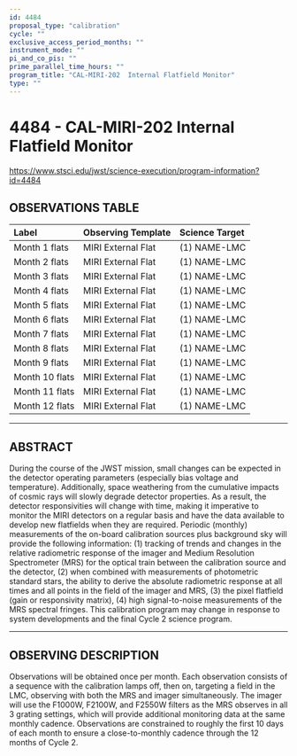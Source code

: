 ```yaml
---
id: 4484
proposal_type: "calibration"
cycle: ""
exclusive_access_period_months: ""
instrument_mode: ""
pi_and_co_pis: ""
prime_parallel_time_hours: ""
program_title: "CAL-MIRI-202  Internal Flatfield Monitor"
type: ""
---
```

# 4484 - CAL-MIRI-202  Internal Flatfield Monitor
https://www.stsci.edu/jwst/science-execution/program-information?id=4484
## OBSERVATIONS TABLE
| Label          | Observing Template | Science Target |
| :------------- | :----------------- | :------------- |
| Month 1 flats  | MIRI External Flat | (1) NAME-LMC   |
| Month 2 flats  | MIRI External Flat | (1) NAME-LMC   |
| Month 3 flats  | MIRI External Flat | (1) NAME-LMC   |
| Month 4 flats  | MIRI External Flat | (1) NAME-LMC   |
| Month 5 flats  | MIRI External Flat | (1) NAME-LMC   |
| Month 6 flats  | MIRI External Flat | (1) NAME-LMC   |
| Month 7 flats  | MIRI External Flat | (1) NAME-LMC   |
| Month 8 flats  | MIRI External Flat | (1) NAME-LMC   |
| Month 9 flats  | MIRI External Flat | (1) NAME-LMC   |
| Month 10 flats | MIRI External Flat | (1) NAME-LMC   |
| Month 11 flats | MIRI External Flat | (1) NAME-LMC   |
| Month 12 flats | MIRI External Flat | (1) NAME-LMC   |

---

## ABSTRACT

During the course of the JWST mission, small changes can be expected in the detector operating parameters (especially bias voltage and temperature). Additionally, space weathering from the cumulative impacts of cosmic rays will slowly degrade detector properties. As a result, the detector responsivities will change with time, making it imperative to monitor the MIRI detectors on a regular basis and have the data available to develop new flatfields when they are required. Periodic (monthly) measurements of the on-board calibration sources plus background sky will provide the following information: (1) tracking of trends and changes in the relative radiometric response of the imager and Medium Resolution Spectrometer (MRS) for the optical train between the calibration source and the detector, (2) when combined with measurements of photometric standard stars, the ability to derive the absolute radiometric response at all times and all points in the field of the imager and MRS, (3) the pixel flatfield (gain or responsivity matrix), (4) high signal-to-noise measurements of the MRS spectral fringes.
This calibration program may change in response to system developments and the final Cycle 2 science program.

---

## OBSERVING DESCRIPTION

Observations will be obtained once per month.
Each observation consists of a sequence with the calibration lamps off, then on, targeting a field in the LMC, observing with both the MRS and imager simultaneously. The imager will use the F1000W, F2100W, and F2550W filters as the MRS observes in all 3 grating settings, which will provide additional monitoring data at the same monthly cadence.
Observations are constrained to roughly the first 10 days of each month to ensure a close-to-monthly cadence through the 12 months of Cycle 2.